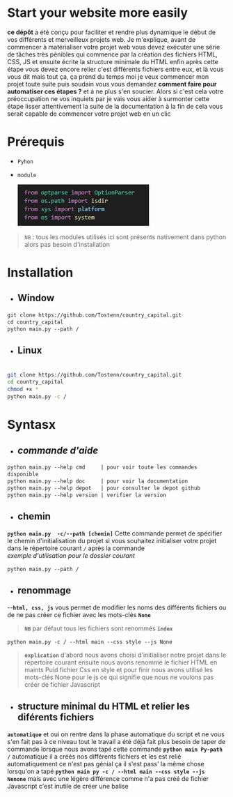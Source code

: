 # Start your website more easily

**ce dépôt** a été conçu pour faciliter et rendre plus dynamique le début de vos différents et merveilleux projets web. Je m'explique, avant de commencer à matérialiser votre projet web vous devez exécuter une série de tâches très pénibles qui commence par la création des fichiers HTML, CSS, JS et ensuite écrite la structure minimale du HTML enfin après cette étape vous devez encore relier c'est différents fichiers entre eux, et là vous vous dit mais tout ça, ça prend du temps moi je veux commencer mon projet toute suite puis soudain vous vous demandez **comment faire pour automatiser ces étapes ?** et à ne plus s'en soucier. Alors si c'est cela votre préoccupation ne vos inquiets par je vais vous aider à surmonter cette étape lisser attentivement la suite de la documentation à la fin de cela vous serait capable de commencer votre projet web en un clic

# Prérequis
+ `Pyhon`
- `module`<br>

   ![](https://raw.githubusercontent.com/Tostenn/Tostenn/main/module_web.png)
> `NB` :  tous les modules utilisés ici sont présents nativement dans python alors pas besoin d'installation

# Installation
+ ## Window
```window
git clone https://github.com/Tostenn/country_capital.git
cd country_capital
python main.py --path /
```
+ ## Linux 
```bash

git clone https://github.com/Tostenn/country_capital.git
cd country_capital
chmod +x *
python main.py -c /

```
# Syntasx
+ ## _commande d'aide_
```
python main.py --help cmd     | pour voir toute les commandes disponible
python main.py --help doc     | pour voir la documentation
python main.py --help depot   | pour consulter le depot github        
python main.py --help version | verifier la version
```
+ ## chemin

**`python main.py  -c/--path [chemin]`** Cette commande permet de spécifier le chemin d'initialisation du projet si vous souhaitez initialiser votre projet dans le répertoire courant `/` après la commande <br>
_exemple d'utilisation pour le dossier courant_
```
python main.py --path /
```
+ ## renommage
--**`html, css, js`** vous permet de modifier les noms des différents fichiers ou de ne pas créer ce fichier avec les mots-clés **`None`**
> **`NB`** par défaut tous les fichiers sont renommés **`index`**
```
python main.py -c / --html main --css style --js None
```
> **`explication`** d'abord nous avons choisi d'initialiser notre projet dans le répertoire courant ensuite nous avons renommé le fichier HTML en maints Puid fichier Css en style et pour finir nous avons utilisé les mots-clés None pour le js ce qui signifie que nous ne voulons pas créer de fichier Javascript

+ ## structure minimal du HTML et relier les diférents fichiers
**`automatique`** et oui on rentre dans la phase automatique du script et ne vous s'en fait pas à ce niveau tout le travail a été déjà fait plus besoin de taper de commande lorsque nous avons tapé cette commande **`python main Py-path /`** automatique il a créés nos différents fichiers et les est relié automatiquement ce n'est pas génial ça il s'est pass' la même chose lorsqu'on a tapé **`python main py -c / --html main --css style --js Nenone`** mais avec une légère différence comme n'a pas créé de fichier Javascript c'est inutile de créer une balise <script> et donc de la cour pas de bug vous vous demander est-ce que ça marche aussi avec le Css et bien que oui si vous décidez de ne créer que les fichiers HTML et Javascript automatique il les relie et n'implique pas la balise <lienk/>


+ _Exemple_
```
python main.py --path /
python main.py --path / --html None
python main.py --help version
```
# ce depot
 
> **__Toute amélioration sera la  `BIENVENUE`__** <br>
> **le script sera diponible le `10 mars à 00h00`**<br>
>**email _`kouyatosten@gmail.com`_**<br>
> **Statut :  `en cour`**
